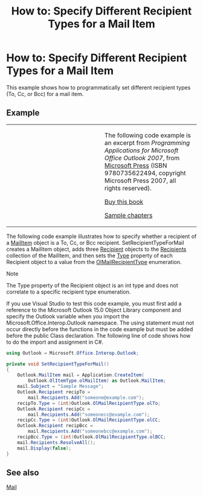 ﻿---
title: 'How to: Specify Different Recipient Types for a Mail Item'
TOCTitle: 'How to: Specify Different Recipient Types for a Mail Item'
ms:assetid: 2a3ace9f-627c-4fdd-b182-afc1b53af85b
ms:mtpsurl: https://msdn.microsoft.com/en-us/library/Ff184598(v=office.15)
ms:contentKeyID: 55119871
ms.date: 07/24/2014
mtps_version: v=office.15
dev_langs:
- csharp
---

# How to: Specify Different Recipient Types for a Mail Item

This example shows how to programmatically set different recipient types (To, Cc, or Bcc) for a mail item.

## Example

<table>
<colgroup>
<col style="width: 50%" />
<col style="width: 50%" />
</colgroup>
<tbody>
<tr class="odd">
<td><p></p></td>
<td><p>The following code example is an excerpt from <em>Programming Applications for Microsoft Office Outlook 2007</em>, from <a href="http://www.microsoft.com/learning/books/default.mspx">Microsoft Press</a> (ISBN 9780735622494, copyright Microsoft Press 2007, all rights reserved).</p>
<p><a href="http://www.amazon.com/gp/product/0735622493?ie=utf8%26tag=msmsdn-20%26linkcode=as2%26camp=1789%26creative=9325%26creativeasin=0735622493">Buy this book</a></p>
<p><a href="https://msdn.microsoft.com/en-us/library/cc513844(v=office.15)">Sample chapters</a></p></td>
</tr>
</tbody>
</table>


The following code example illustrates how to specify whether a recipient of a [MailItem](https://msdn.microsoft.com/en-us/library/bb643865\(v=office.15\)) object is a To, Cc, or Bcc recipient. SetRecipientTypeForMail creates a MailItem object, adds three [Recipient](https://msdn.microsoft.com/en-us/library/bb624370\(v=office.15\)) objects to the [Recipients](https://msdn.microsoft.com/en-us/library/bb646361\(v=office.15\)) collection of the MailItem, and then sets the [Type](https://msdn.microsoft.com/en-us/library/bb611841\(v=office.15\)) property of each Recipient object to a value from the [OlMailRecipientType](https://msdn.microsoft.com/en-us/library/bb647641\(v=office.15\)) enumeration.


> [!NOTE]
> <P>The Type property of the Recipient object is an int type and does not correlate to a specific recipient type enumeration.</P>



If you use Visual Studio to test this code example, you must first add a reference to the Microsoft Outlook 15.0 Object Library component and specify the Outlook variable when you import the Microsoft.Office.Interop.Outlook namespace. The using statement must not occur directly before the functions in the code example but must be added before the public Class declaration. The following line of code shows how to do the import and assignment in C\#.

``` csharp
using Outlook = Microsoft.Office.Interop.Outlook;
```

``` csharp
private void SetRecipientTypeForMail()
{
    Outlook.MailItem mail = Application.CreateItem(
        Outlook.OlItemType.olMailItem) as Outlook.MailItem;
    mail.Subject = "Sample Message";
    Outlook.Recipient recipTo =
        mail.Recipients.Add("someone@example.com");
    recipTo.Type = (int)Outlook.OlMailRecipientType.olTo;
    Outlook.Recipient recipCc =
        mail.Recipients.Add("someonecc@example.com");
    recipCc.Type = (int)Outlook.OlMailRecipientType.olCC;
    Outlook.Recipient recipBcc =
        mail.Recipients.Add("someonebcc@example.com");
    recipBcc.Type = (int)Outlook.OlMailRecipientType.olBCC;
    mail.Recipients.ResolveAll();
    mail.Display(false);
}
```

## See also



[Mail](mail.md)

